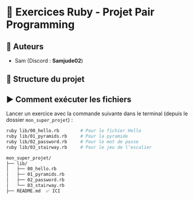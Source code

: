 

# 💎 Exercices Ruby - Projet Pair Programming

## 👥 Auteurs

- Sam (Discord : **Samjude02**)

## 📁 Structure du projet


## ▶️ Comment exécuter les fichiers




Lancer un exercice avec la commande suivante dans le terminal (depuis le dossier `mon_super_projet`) :

```bash
ruby lib/00_hello.rb        # Pour le fichier Hello
ruby lib/01_pyramids.rb     # Pour la pyramide
ruby lib/02_password.rb     # Pour le mot de passe
ruby lib/03_stairway.rb     # Pour le jeu de l’escalier

mon_super_projet/
├── lib/
│   ├── 00_hello.rb
│   ├── 01_pyramids.rb
│   ├── 02_password.rb
│   └── 03_stairway.rb
├── README.md  ✅ ICI
